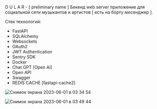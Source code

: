 
D U L A R  - [ preliminary name ]
Бекенд web server приложение для социальной сети музыкантов и артистов  [ есть на борту месенджер ]. 

Стек технологий:
- FastAPI
-  SQLAlchemy
-  Websockets 
-  OAuth2
-  JWT Authentication
-  Sentry SDK
-  Docker
-  Chat GPT [Open AI]
-  Open API
-  Swagger
-  REDIS CACHE [fastapi-cache2]




![Снимок экрана 2023-06-01 в 03 34 54](https://github.com/ivanIStereotekk/test_mango/assets/18102432/fe2f9d3a-a191-4b93-a6c8-fad425577d64)

![Снимок экрана 2023-06-01 в 03 49 44](https://github.com/ivanIStereotekk/test_mango/assets/18102432/e2fee8bb-a28c-425c-bfed-61b5e6dc9be4)

